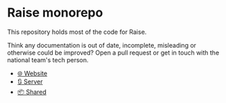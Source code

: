 # Raise monorepo

This repository holds most of the code for Raise.

Think any documentation is out of date, incomplete, misleading or otherwise could be improved? Open a pull request or get in touch with the national team's tech person.

- [🌐 Website](./web)
- [🔃 Server](./server)
- [📦 Shared](./shared)
